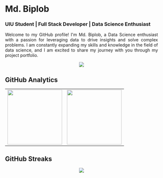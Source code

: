 # Md. Biplob
### UIU Student | Full Stack Developer | Data Science Enthusiast
<p align="justify">
Welcome to my GitHub profile! I'm Md. Biplob, a Data Science enthusiast with a passion for leveraging data to drive insights and solve complex problems. I am constantly expanding my skills and knowledge in the field of data science, and I am excited to share my journey with you through my project portfolio.
</p>

<p align="center">
  <a href="https://github.com/Biplob-592">
    <img src="https://github-profile-summary-cards.vercel.app/api/cards/profile-details?username=Biplob-592&theme=dark" />
  </a>
</p>

## GitHub Analytics 

<div align="center">

<table>
  <tr>
    <td>
      <img height="180em" src="https://github-readme-stats-eight-theta.vercel.app/api?username=Biplob-592&show_icons=true&theme=dark&hide_border=true&include_all_commits=true&count_private=true"/>
    </td>
    <td>
      <img height="180em" src="https://github-readme-stats.vercel.app/api/top-langs/?username=Biplob-592&layout=compact&theme=dark&hide_border=true"/>
    </td>
  </tr>
</table>

</div>



## GitHub Streaks
<p align="center">
  <img src="https://streak-stats.demolab.com?user=Biplob-592&theme=dark&hide_border=true"/>
</p>
